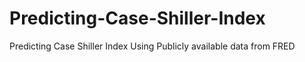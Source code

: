 # Predicting-Case-Shiller-Index
Predicting Case Shiller Index Using Publicly available data from FRED
